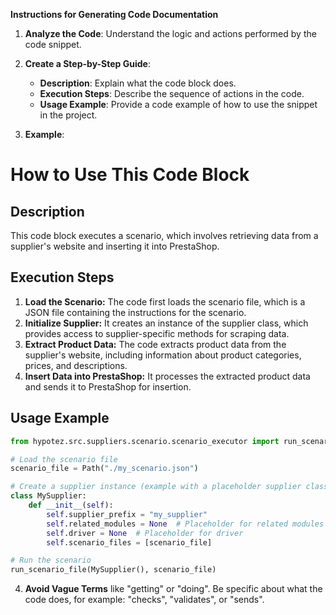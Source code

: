 **Instructions for Generating Code Documentation**

1. **Analyze the Code**: Understand the logic and actions performed by the code snippet.

2. **Create a Step-by-Step Guide**:
    - **Description**: Explain what the code block does.
    - **Execution Steps**: Describe the sequence of actions in the code.
    - **Usage Example**: Provide a code example of how to use the snippet in the project.

3. **Example**:

How to Use This Code Block
=========================================================================================

Description
-------------------------
This code block executes a scenario, which involves retrieving data from a supplier's website and inserting it into PrestaShop. 

Execution Steps
-------------------------
1. **Load the Scenario:** The code first loads the scenario file, which is a JSON file containing the instructions for the scenario.
2. **Initialize Supplier:** It creates an instance of the supplier class, which provides access to supplier-specific methods for scraping data.
3. **Extract Product Data:** The code extracts product data from the supplier's website, including information about product categories, prices, and descriptions.
4. **Insert Data into PrestaShop:**  It processes the extracted product data and sends it to PrestaShop for insertion.

Usage Example
-------------------------

```python
from hypotez.src.suppliers.scenario.scenario_executor import run_scenario_file

# Load the scenario file
scenario_file = Path("./my_scenario.json")

# Create a supplier instance (example with a placeholder supplier class)
class MySupplier:
    def __init__(self):
        self.supplier_prefix = "my_supplier"
        self.related_modules = None  # Placeholder for related modules
        self.driver = None  # Placeholder for driver
        self.scenario_files = [scenario_file]

# Run the scenario
run_scenario_file(MySupplier(), scenario_file)
```

4. **Avoid Vague Terms** like "getting" or "doing". Be specific about what the code does, for example: "checks", "validates", or "sends".